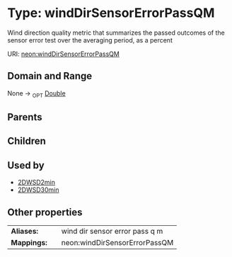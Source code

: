 
# Type: windDirSensorErrorPassQM


Wind direction quality metric that summarizes the passed outcomes of the sensor error test over the averaging period, as a percent

URI: [neon:windDirSensorErrorPassQM](https://data.neonscience.org/windDirSensorErrorPassQM)


## Domain and Range

None ->  <sub>OPT</sub> [Double](types/Double.md)

## Parents


## Children


## Used by

 * [2DWSD2min](2DWSD2min.md)
 * [2DWSD30min](2DWSD30min.md)

## Other properties

|  |  |  |
| --- | --- | --- |
| **Aliases:** | | wind dir sensor error pass q m |
| **Mappings:** | | neon:windDirSensorErrorPassQM |

